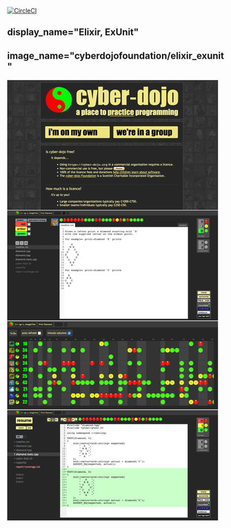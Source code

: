 [![CircleCI](https://circleci.com/gh/cyber-dojo-languages/elixir-exunit.svg?style=svg)](https://circleci.com/gh/cyber-dojo-languages/elixir-exunit)

## display_name="Elixir, ExUnit"
## image_name="cyberdojofoundation/elixir_exunit"

![cyber-dojo.org home page](https://github.com/cyber-dojo/cyber-dojo/blob/master/shared/home_page_snapshot.png)
